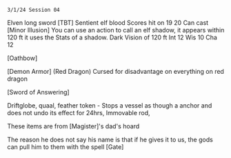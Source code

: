 	3/1/24 Session 04

Elven long sword [TBT] Sentient elf blood
	Scores hit on 19 20
	Can cast [Minor Illusion]
	You can use an action to call an elf shadow, it appears within 120 ft it uses the Stats of a shadow. 
	Dark Vision of 120 ft
	Int 12
	Wis 10
	Cha 12
	
[Oathbow]

[Demon Armor] (Red Dragon)
	Cursed for disadvantage on everything on red dragon

[Sword of Answering]

Driftglobe, quaal, feather token - Stops a vessel as though a anchor and does not undo its effect for 24hrs, Immovable rod, 

These items are from [Magister]'s dad's hoard

The reason he does not say his name is that if he gives it to us, the gods can pull him to them with the spell [Gate]
